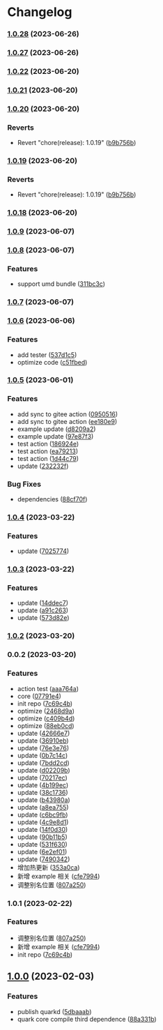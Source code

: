 # Changelog
### [1.0.28](https://github.com/hellof2e/quark/compare/v1.0.27...v1.0.28) (2023-06-26)

### [1.0.27](https://github.com/hellof2e/quark/compare/v1.0.25...v1.0.27) (2023-06-26)

### [1.0.22](https://github.com/hellof2e/quark-core/compare/v1.0.20...v1.0.22) (2023-06-20)

### [1.0.21](https://github.com/hellof2e/quark-core/compare/v1.0.20...v1.0.21) (2023-06-20)

### [1.0.20](https://github.com/hellof2e/quark-core/compare/v1.0.18...v1.0.20) (2023-06-20)


### Reverts

* Revert "chore(release): 1.0.19" ([b9b756b](https://github.com/hellof2e/quark-core/commit/b9b756bf19078c06e2dcc855ed58c72e6e40f554))

### [1.0.19](https://github.com/hellof2e/quark-core/compare/v1.0.18...v1.0.19) (2023-06-20)


### Reverts

* Revert "chore(release): 1.0.19" ([b9b756b](https://github.com/hellof2e/quark-core/commit/b9b756bf19078c06e2dcc855ed58c72e6e40f554))

### [1.0.18](https://github.com/hellof2e/quark-core/compare/v1.0.17...v1.0.18) (2023-06-20)

### [1.0.9](https://github.com/hellof2e/quark-core/compare/v1.0.8...v1.0.9) (2023-06-07)

### [1.0.8](https://github.com/hellof2e/quark-core/compare/v1.0.7...v1.0.8) (2023-06-07)


### Features

* support umd bundle ([311bc3c](https://github.com/hellof2e/quark-core/commit/311bc3cc84340da2e561d88c21f274d5d10ccadc))

### [1.0.7](https://github.com/hellof2e/quark-core/compare/v1.0.6...v1.0.7) (2023-06-07)

### [1.0.6](https://github.com/hellof2e/quark-core/compare/v1.0.5...v1.0.6) (2023-06-06)


### Features

* add tester ([537d1c5](https://github.com/hellof2e/quark-core/commit/537d1c51c23da118b7d7e2635e37aaee592ef4b8))
* optimize code ([c51fbed](https://github.com/hellof2e/quark-core/commit/c51fbedfa3e4cdf5acc4938ffb7714c766438c0c))

### [1.0.5](https://github.com/hellof2e/quark-core/compare/v1.0.4...v1.0.5) (2023-06-01)


### Features

* add sync to gitee action ([0950516](https://github.com/hellof2e/quark-core/commit/0950516e55a049523a463f068f05130c0ccb4d9c))
* add sync to gitee action ([ee180e9](https://github.com/hellof2e/quark-core/commit/ee180e99d0d85f44a1c4d3c51b431922ce21bd36))
* example update ([d8209a2](https://github.com/hellof2e/quark-core/commit/d8209a215da495fb7208270ce7537ec9de522594))
* example update ([97e87f3](https://github.com/hellof2e/quark-core/commit/97e87f336070d18e861f128d6b9e1f270f24b7dc))
* test action ([186924e](https://github.com/hellof2e/quark-core/commit/186924e569898faef5c0df2f74fc7e1fa31527eb))
* test action ([ea79213](https://github.com/hellof2e/quark-core/commit/ea792132ceee3f0223020d05d8219d1d3e15e686))
* test action ([1d44c79](https://github.com/hellof2e/quark-core/commit/1d44c79698c684330da850e6c47079d0bd615643))
* update ([232232f](https://github.com/hellof2e/quark-core/commit/232232f732b0630f8ab8006ed22acdba00335a76))


### Bug Fixes

* dependencies ([88cf70f](https://github.com/hellof2e/quark-core/commit/88cf70f28e0598210256f9f27ad7a18e2898e15f))

### [1.0.4](https://github.com/hellof2e/quark-core/compare/v1.0.3...v1.0.4) (2023-03-22)


### Features

* update ([7025774](https://github.com/hellof2e/quark-core/commit/70257748e85b86ad2844233343993d6e0109953a))

### [1.0.3](https://github.com/hellof2e/quark-core/compare/v1.0.2...v1.0.3) (2023-03-22)


### Features

* update ([14ddec7](https://github.com/hellof2e/quark-core/commit/14ddec77488fd1730b7f3525cef6ea79d96591f2))
* update ([a91c263](https://github.com/hellof2e/quark-core/commit/a91c263565d4317f8b615ad6d6066176a65e37f5))
* update ([573d82e](https://github.com/hellof2e/quark-core/commit/573d82ef5bb461cf3c8e2bb62dc1f3cf997bd6fb))

### [1.0.2](https://github.com/hellof2e/quark-core/compare/v0.0.2...v1.0.2) (2023-03-20)

### 0.0.2 (2023-03-20)


### Features

* action test ([aaa764a](https://github.com/hellof2e/quark-core/commit/aaa764ad54614961cac997d989a71827af9eabb0))
* core ([07791e4](https://github.com/hellof2e/quark-core/commit/07791e4ec57a335dab1426a57c985cee1b339eb5))
* init repo ([7c69c4b](https://github.com/hellof2e/quark-core/commit/7c69c4b22375480d4db82e0e9ef8835b1c56f413))
* optimize ([2468d9a](https://github.com/hellof2e/quark-core/commit/2468d9ad519dcd8f63187eca0cf6e39ca7f416c0))
* optimize ([c409b4d](https://github.com/hellof2e/quark-core/commit/c409b4d3cd5389224fa94898952ba54745b63bc4))
* optimize ([88eb0cd](https://github.com/hellof2e/quark-core/commit/88eb0cd5125b89a0505bfe810f43c2af46bade4c))
* update ([42666e7](https://github.com/hellof2e/quark-core/commit/42666e765f1cf7e7c13aaefba52b52efc3f2ff0c))
* update ([36910eb](https://github.com/hellof2e/quark-core/commit/36910eb4944c1f2e9fa4d6c7a6b67352ef2d3140))
* update ([76e3e76](https://github.com/hellof2e/quark-core/commit/76e3e76504821b43140be43acfd9d9d352587788))
* update ([0b7c14c](https://github.com/hellof2e/quark-core/commit/0b7c14c7af17217cc3a6918241bf24d4cad2f1b3))
* update ([7bdd2cd](https://github.com/hellof2e/quark-core/commit/7bdd2cd0ff3d282a671912657929d159c21c3fc5))
* update ([d02209b](https://github.com/hellof2e/quark-core/commit/d02209bcbfc4b9dd6d64da271c65e5dd9cc72fc0))
* update ([70217ec](https://github.com/hellof2e/quark-core/commit/70217ec5fa4d052d874eab1f260b97e2218550ab))
* update ([4b199ec](https://github.com/hellof2e/quark-core/commit/4b199ec3ed93e233eec05237c1fa64d139ee58c2))
* update ([38c1736](https://github.com/hellof2e/quark-core/commit/38c17360ba531a21f1b5fb88eb8a38ce4c36b4af))
* update ([b43980a](https://github.com/hellof2e/quark-core/commit/b43980ab15d0b4622b062050c93cf08f263a0687))
* update ([a8ea755](https://github.com/hellof2e/quark-core/commit/a8ea755286d0678231581f3c0f4d258ae34c0d62))
* update ([c6bc9fb](https://github.com/hellof2e/quark-core/commit/c6bc9fbe470b7d51e1b33b896bc786410258f8c7))
* update ([4c9e8d1](https://github.com/hellof2e/quark-core/commit/4c9e8d1e6455e750cc4731bbf11b2e8e0675af19))
* update ([14f0d30](https://github.com/hellof2e/quark-core/commit/14f0d3015eb3d6523a5e23d327a9051628333d96))
* update ([90b11b5](https://github.com/hellof2e/quark-core/commit/90b11b5ea9d053f6a6c468332801b5a151e89644))
* update ([531f630](https://github.com/hellof2e/quark-core/commit/531f6305f15df625f52dc34dd05fa9cfd5bc0417))
* update ([6e2ef01](https://github.com/hellof2e/quark-core/commit/6e2ef013474763ee6c201bc9ecc59035727f186d))
* update ([7490342](https://github.com/hellof2e/quark-core/commit/74903421604d349114613c0ebfc30f064e9f01bc))
* 增加热更新 ([353a0ca](https://github.com/hellof2e/quark-core/commit/353a0cac0a109657eb009a8d79591c6c54dae736))
* 新增 example 相关 ([cfe7994](https://github.com/hellof2e/quark-core/commit/cfe7994c3a907ab254d040dbd252b3b9ed8ba6fa))
* 调整别名位置 ([807a250](https://github.com/hellof2e/quark-core/commit/807a250e36026b1506dd61164d65862f0dd9d22c))

### 1.0.1 (2023-02-22)


### Features

* 调整别名位置 ([807a250](https://github.com/hellof2e/quark-design/commit/807a250e36026b1506dd61164d65862f0dd9d22c))
* 新增 example 相关 ([cfe7994](https://github.com/hellof2e/quark-design/commit/cfe7994c3a907ab254d040dbd252b3b9ed8ba6fa))
* init repo ([7c69c4b](https://github.com/hellof2e/quark-design/commit/7c69c4b22375480d4db82e0e9ef8835b1c56f413))

## [1.0.0](https://github.com/hellof2e/quark-design/compare/v1.0.34...v1.0.0) (2023-02-03)

### Features

* publish quarkd ([5dbaaab](https://github.com/hellof2e/quark-design/commit/5dbaaaba5d57189c708b4844d4bf7f116e91245e))
* quark core compile third dependence ([88a331b](https://github.com/hellof2e/quark-design/commit/88a331b9ac5f4bbef28861fae98e9702fc490e26))
